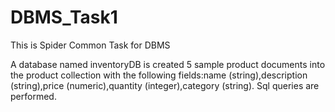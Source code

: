 # DBMS_Task1
This is Spider Common Task for DBMS

A database named inventoryDB is created 5 sample product documents into the product collection with the following fields:name (string),description (string),price (numeric),quantity (integer),category (string).
Sql queries are performed.
